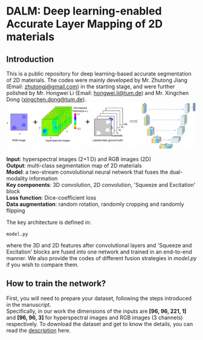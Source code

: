 # DALM: Deep learning-enabled Accurate Layer Mapping of 2D materials
## Introduction
This is a public repository for deep learning-based accurate segmentation of 2D materials. The codes were mainly developed by Mr. Zhutong Jiang (Email: zhutongj@gmail.com) in the starting stage, and were further polished by Mr. Hongwei Li (Email: hongwei.li@tum.de) and Mr. Xingchen Dong (xingchen.dong@tum.de). 
![Framework](./framework.png)

<b>Input</b>: hyperspectral images (2+1 D) and RGB images (2D) \
<b>Output</b>: multi-class segmentation map of 2D materials \
<b>Model</b>: a two-stream convolutional neural network that fuses the dual-modality information \
<b>Key components</b>: 3D convolution, 2D convolution, 'Squeeze and Excitation' block \
<b>Loss function</b>: Dice-coefficient loss \
<b>Data augmentation</b>: random rotation, randomly cropping and randomly flipping 

The key architecture is defined in:
```
model.py
```
where the 3D and 2D features after convolutional layers and 'Squeeze and Excitation' blocks are fused into one network and trained in an end-to-end manner. We also provide the codes of different fusion strategies in *model.py* if you wish to compare them. 


## How to train the network? 
First, you will need to prepare your dataset, following the steps introduced in the manuscript. \
Specifically, in our work the dimensions of the inputs are <b>[96, 96, 221, 1]</b> and <b>[96, 96, 3]</b> for hyperspectral images and RGB images (3 channels) respectively. To download the dataset and get to know the details, you can read the [description](github.com/hongweilibran/DALM/edit/main/ReadME_dataset.md) here.


